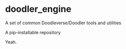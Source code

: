 # doodler_engine
A set of common Doodleverse/Doodler tools and utilities

A pip-installable repository

Yeah.